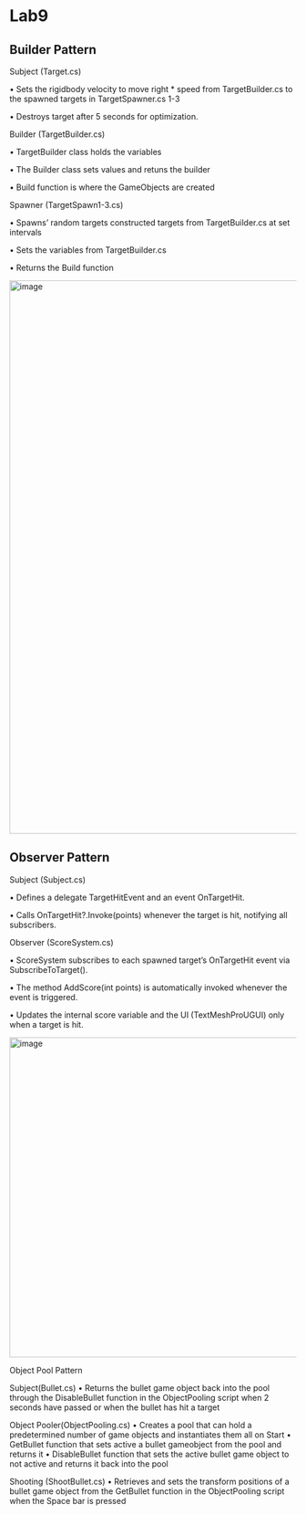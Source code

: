 # Lab9

## **Builder Pattern**


Subject (Target.cs)

•	Sets the rigidbody velocity to move right * speed from TargetBuilder.cs to the spawned targets in TargetSpawner.cs 1-3

•	Destroys target after 5 seconds for optimization.


Builder (TargetBuilder.cs)

•	TargetBuilder class holds the variables 

•	The Builder class sets values and retuns the builder

•	Build function is where the GameObjects are created


Spawner (TargetSpawn1-3.cs)

•	Spawns’ random targets constructed targets from TargetBuilder.cs at set intervals

•	Sets the variables from TargetBuilder.cs

•	Returns the Build function

<img width="1436" height="970" alt="image" src="https://github.com/user-attachments/assets/bca11439-25e0-4a46-97be-06ab9fa5ba0e" />


## **Observer Pattern**


Subject (Subject.cs)

• Defines a delegate TargetHitEvent and an event OnTargetHit.

• Calls OnTargetHit?.Invoke(points) whenever the target is hit, notifying all subscribers.

Observer (ScoreSystem.cs)

• ScoreSystem subscribes to each spawned target’s OnTargetHit event via SubscribeToTarget().

• The method AddScore(int points) is automatically invoked whenever the event is triggered.

• Updates the internal score variable and the UI (TextMeshProUGUI) only when a target is hit.

<img width="546" height="561" alt="image" src="https://github.com/user-attachments/assets/4fdc28b6-bfc4-4d94-ad2d-9f3e131f44f8" />



Object Pool Pattern

Subject(Bullet.cs)
• Returns the bullet game object back into the pool through the DisableBullet function in the ObjectPooling script when 2 seconds have passed or when the bullet has hit a target

Object Pooler(ObjectPooling.cs)
• Creates a pool that can hold a predetermined number of game objects and instantiates them all on Start
• GetBullet function that sets active a bullet gameobject from the pool and returns it 
• DisableBullet function that sets the active bullet game object to not active and returns it back into the pool

Shooting (ShootBullet.cs)
• Retrieves and sets the transform positions of a bullet game object from the GetBullet function in the ObjectPooling script when the Space bar is pressed


